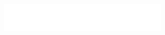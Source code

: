 <picture>
  <source srcset="assets/logo_light.png" media="(prefers-color-scheme: dark)">
  <source srcset="assets/logo_dark.png" media="(prefers-color-scheme: light)">
  <img src="assets/logo_dark.png" alt="Logo" wight="250">
</picture>
